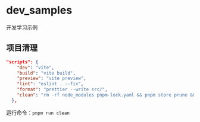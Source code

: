 # dev_samples

开发学习示例

## 项目清理

``` json
"scripts": {
    "dev": "vite",
    "build": "vite build",
    "preview": "vite preview",
    "lint": "eslint . --fix",
    "format": "prettier --write src/",
    "clean": "rm -rf node_modules pnpm-lock.yaml && pnpm store prune && pnpm install"
  },

```

运行命令：`pnpm run clean`
